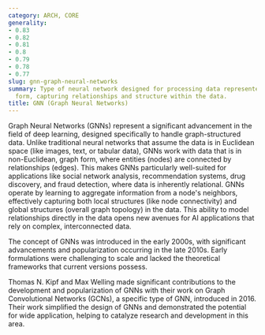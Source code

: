 ```yaml
---
category: ARCH, CORE
generality:
- 0.83
- 0.82
- 0.81
- 0.8
- 0.79
- 0.78
- 0.77
slug: gnn-graph-neural-networks
summary: Type of neural network designed for processing data represented in graph
  form, capturing relationships and structure within the data.
title: GNN (Graph Neural Networks)
---
```


Graph Neural Networks (GNNs) represent a significant advancement in the field of deep learning, designed specifically to handle graph-structured data. Unlike traditional neural networks that assume the data is in Euclidean space (like images, text, or tabular data), GNNs work with data that is in non-Euclidean, graph form, where entities (nodes) are connected by relationships (edges). This makes GNNs particularly well-suited for applications like social network analysis, recommendation systems, drug discovery, and fraud detection, where data is inherently relational. GNNs operate by learning to aggregate information from a node's neighbors, effectively capturing both local structures (like node connectivity) and global structures (overall graph topology) in the data. This ability to model relationships directly in the data opens new avenues for AI applications that rely on complex, interconnected data.

The concept of GNNs was introduced in the early 2000s, with significant advancements and popularization occurring in the late 2010s. Early formulations were challenging to scale and lacked the theoretical frameworks that current versions possess.

Thomas N. Kipf and Max Welling made significant contributions to the development and popularization of GNNs with their work on Graph Convolutional Networks (GCNs), a specific type of GNN, introduced in 2016. Their work simplified the design of GNNs and demonstrated the potential for wide application, helping to catalyze research and development in this area.